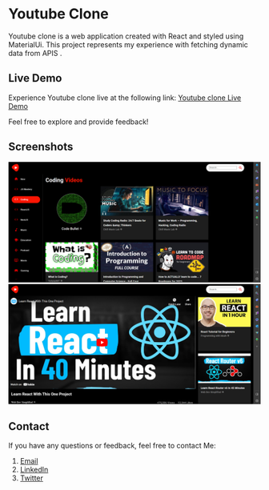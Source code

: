 # Youtube Clone

Youtube clone is a web application created with React and styled using MaterialUi. This project represents my experience with fetching dynamic data from APIS .

## Live Demo

Experience Youtube clone live at the following link: [Youtube clone Live Demo](https://un-shot.vercel.app)

Feel free to explore and provide feedback!


## Screenshots

![Screenshot 1](/screenshots/Img1.png)
![Screenshot 2](/screenshots/Img2.png)



## Contact

If you have any questions or feedback, feel free to contact Me:

1. [Email](sp.webdev2024@gmai.com)
2. [LinkedIn](https://www.linkedin.com/in/sarhan-patel-20241c)
3. [Twitter](https://twitter.com/SarhanWebDev)
